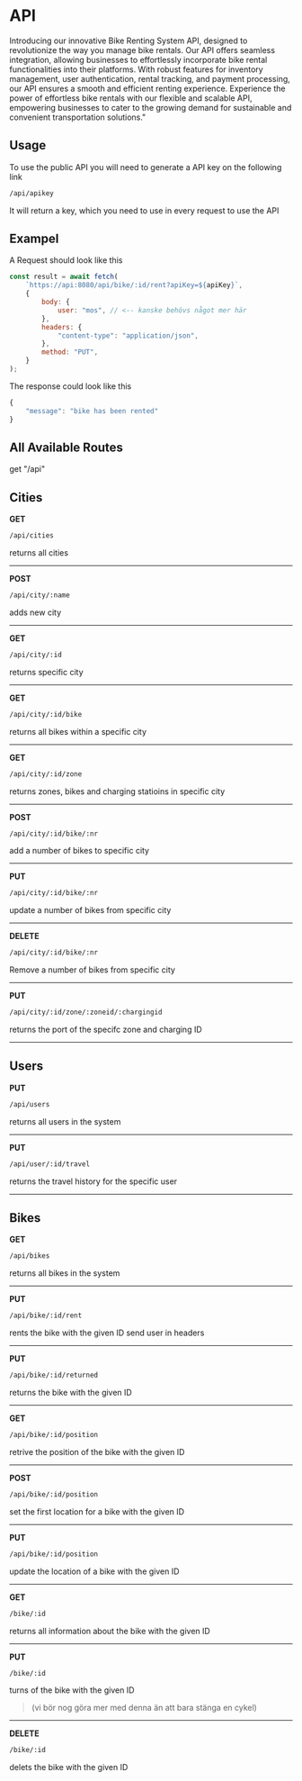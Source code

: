 # API

Introducing our innovative Bike Renting System API, designed to revolutionize the way you manage bike rentals. Our API offers seamless integration, allowing businesses to effortlessly incorporate bike rental functionalities into their platforms. With robust features for inventory management, user authentication, rental tracking, and payment processing, our API ensures a smooth and efficient renting experience. Experience the power of effortless bike rentals with our flexible and scalable API, empowering businesses to cater to the growing demand for sustainable and convenient transportation solutions."

## Usage

To use the public API you will need to generate a API key on the following link<br>

```bash
/api/apikey
```

It will return a key, which you need to use in every request to use the API

## Exampel

A Request should look like this

```js
const result = await fetch(
    `https://api:8080/api/bike/:id/rent?apiKey=${apiKey}`,
    {
        body: {
            user: "mos", // <-- kanske behövs något mer här
        },
        headers: {
            "content-type": "application/json",
        },
        method: "PUT",
    }
);
```

The response could look like this

```js
{
    "message": "bike has been rented"
}

```

## All Available Routes

get "/api"

## Cities

**GET**

```bash
/api/cities
```

returns all cities

---

**POST**

```bash
/api/city/:name
```

adds new city

---

**GET**

```bash
/api/city/:id
```

returns specific city

---

**GET**

```bash
/api/city/:id/bike
```

returns all bikes within a specific city

---

**GET**

```bash
/api/city/:id/zone
```

returns zones, bikes and charging statioins in specific city

---

**POST**

```bash
/api/city/:id/bike/:nr
```

add a number of bikes to specific city

---

**PUT**

```bash
/api/city/:id/bike/:nr
```

update a number of bikes from specific city

---

**DELETE**

```bash
/api/city/:id/bike/:nr
```

Remove a number of bikes from specific city

---

**PUT**

```bash
/api/city/:id/zone/:zoneid/:chargingid
```

returns the port of the specifc zone and charging ID

---

## Users

**PUT**

```bash
/api/users
```

returns all users in the system

---

**PUT**

```bash
/api/user/:id/travel
```

returns the travel history for the specific user

---

## Bikes

**GET**

```bash
/api/bikes
```

returns all bikes in the system

---

**PUT**

```bash
/api/bike/:id/rent
```

rents the bike with the given ID
send user in headers

---

**PUT**

```bash
/api/bike/:id/returned
```

returns the bike with the given ID

---

**GET**

```bash
/api/bike/:id/position
```

retrive the position of the bike with the given ID

---

**POST**

```bash
/api/bike/:id/position
```

set the first location for a bike with the given ID

---

**PUT**

```bash
/api/bike/:id/position
```

update the location of a bike with the given ID

---

**GET**

```bash
/bike/:id
```

returns all information about the bike with the given ID

---

**PUT**

```bash
/bike/:id
```

turns of the bike with the given ID

> (vi bör nog göra mer med denna än att bara stänga en cykel)

---

**DELETE**

```bash
/bike/:id
```

delets the bike with the given ID
